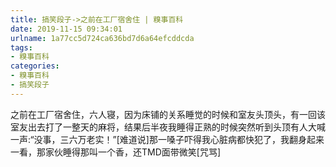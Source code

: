 ```yaml
---
title: 搞笑段子->之前在工厂宿舍住 | 糗事百科
date: 2019-11-15 09:34:01
urlname: 1a77cc5d724ca636bd7d6a64efcddcda
tags: 
- 糗事百科
categories:
- 糗事百科
- 搞笑段子
---
```

之前在工厂宿舍住，六人寝，因为床铺的关系睡觉的时候和室友头顶头，有一回该室友出去打了一整天的麻将，结果后半夜我睡得正熟的时候突然听到头顶有人大喊一声:“没事，三六万老实！”[难道说]那一嗓子吓得我心脏病都快犯了，我翻身起来一看，那家伙睡得那叫一个香，还TMD面带微笑[咒骂]


